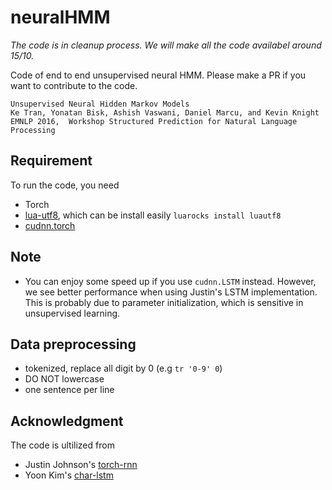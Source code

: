 # neuralHMM

*The code is in cleanup process. We will make all the code availabel around 15/10.*

Code of end to end unsupervised neural HMM. Please make a PR if you want to contribute to the code.

```
Unsupervised Neural Hidden Markov Models  
Ke Tran, Yonatan Bisk, Ashish Vaswani, Daniel Marcu, and Kevin Knight   
EMNLP 2016,  Workshop Structured Prediction for Natural Language Processing
```

## Requirement
To run the code, you need
- Torch
- [lua-utf8](https://github.com/starwing/luautf8), which can be install easily `luarocks install luautf8`
- [cudnn.torch](https://github.com/soumith/cudnn.torch)

## Note
- You can enjoy some speed up if you use `cudnn.LSTM` instead. However, we see better performance when using Justin's LSTM implementation. This is probably due to parameter initialization, which is sensitive in unsupervised learning.

## Data preprocessing
- tokenized, replace all digit by 0 (e.g `tr '0-9' 0`)
- DO NOT lowercase
- one sentence per line

## Acknowledgment
The code is ultilized from
- Justin Johnson's [torch-rnn](https://github.com/jcjohnson/torch-rnn)
- Yoon Kim's [char-lstm](https://github.com/yoonkim/lstm-char-cnn)
